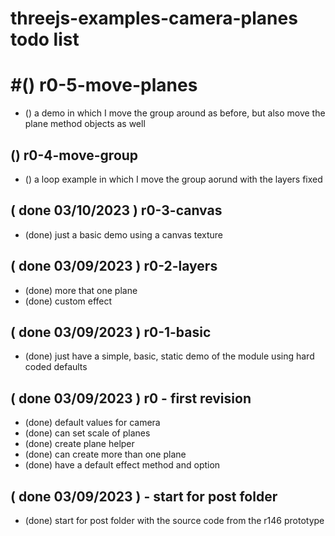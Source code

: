 # threejs-examples-camera-planes todo list

# #() r0-5-move-planes
* () a demo in which I move the group around as before, but also move the plane method objects as well

## () r0-4-move-group
* () a loop example in which I move the group aorund with the layers fixed

## ( done 03/10/2023 ) r0-3-canvas
* (done) just a basic demo using a canvas texture

## ( done 03/09/2023 ) r0-2-layers
* (done) more that one plane
* (done) custom effect

## ( done 03/09/2023 ) r0-1-basic
* (done) just have a simple, basic, static demo of the module using hard coded defaults

## ( done 03/09/2023 ) r0 - first revision
* (done) default values for camera
* (done) can set scale of planes
* (done) create plane helper
* (done) can create more than one plane
* (done) have a default effect method and option

## ( done 03/09/2023 ) - start for post folder
* (done) start for post folder with the source code from the r146 prototype
